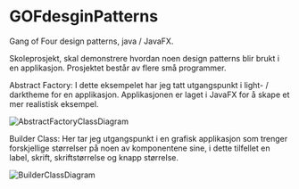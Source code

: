 # GOFdesginPatterns
Gang of Four design patterns, java / JavaFX.

Skoleprosjekt, skal demonstrere hvordan noen design patterns blir brukt i en applikasjon. Prosjektet består av flere små programmer.&nbsp;





Abstract Factory:
I dette eksempelet har jeg tatt utgangspunkt i light- / darktheme for en applikasjon. Applikasjonen er laget i JavaFX for å skape et mer realistisk eksempel.&nbsp;

![AbstractFactoryClassDiagram](https://user-images.githubusercontent.com/25662108/97111293-56381980-16de-11eb-8a24-5c256bd7660d.png)






Builder Class:
Her tar jeg utgangspunkt i en grafisk applikasjon som trenger forskjellige størrelser på noen av komponentene sine, i dette tilfellet en label, skrift, skriftstørrelse og knapp størrelse.&nbsp;

![BuilderClassDiagram](https://user-images.githubusercontent.com/25662108/97111334-8a133f00-16de-11eb-8e16-4f78006dc491.png)

